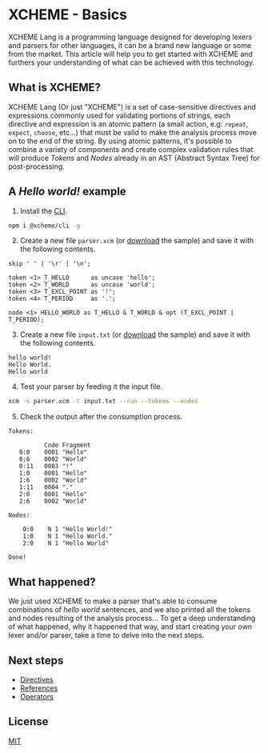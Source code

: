 # XCHEME - Basics

XCHEME Lang is a programming language designed for developing lexers and parsers for other languages, it can be a brand new language or some from the market. This article will help you to get started with XCHEME and furthers your understanding of what can be achieved with this technology.

## What is XCHEME?

XCHEME Lang (Or just "XCHEME") is a set of case-sensitive directives and expressions commonly used for validating portions of strings, each directive and expression is an atomic pattern (a small action, e.g: `repeat`, `expect`, `choose`, etc...) that must be valid to make the analysis process move on to the end of the string. By using atomic patterns, it's possible to combine a variety of components and create complex validation rules that will produce _Tokens_ and _Nodes_ already in an AST (Abstract Syntax Tree) for post-processing.

## A _Hello world!_ example

1. Install the [CLI](../packages/cli).

```sh
npm i @xcheme/cli -g
```

2. Create a new file `parser.xcm` (or [download](../samples/hello/parser.xcm) the sample) and save it with the following contents.

```xcm
skip ' ' | '\r' | '\n';

token <1> T_HELLO      as uncase 'hello';
token <2> T_WORLD      as uncase 'world';
token <3> T_EXCL_POINT as '!';
token <4> T_PERIOD     as '.';

node <1> HELLO_WORLD as T_HELLO & T_WORLD & opt (T_EXCL_POINT | T_PERIOD);
```

3. Create a new file `input.txt` (or [download](../samples/hello/input.txt) the sample) and save it with the following contents.

```
hello world!
Hello World.
Hello world
```

4. Test your parser by feeding it the input file.

```sh
xcm -s parser.xcm -t input.txt --run --tokens --nodes
```

5. Check the output after the consumption process.

```
Tokens:

          Code Fragment
   0:0    0001 "Hello"
   0:6    0002 "World"
   0:11   0003 "!"
   1:0    0001 "Hello"
   1:6    0002 "World"
   1:11   0004 "."
   2:0    0001 "Hello"
   2:6    0002 "World"

Nodes:

    0:0    N 1 "Hello World!"
    1:0    N 1 "Hello World."
    2:0    N 1 "Hello World"

Done!
```

## What happened?

We just used XCHEME to make a parser that's able to consume combinations of _hello world_ sentences, and we also printed all the tokens and nodes resulting of the analysis process... To get a deep understanding of what happened, why it happened that way, and start creating your own lexer and/or parser, take a time to delve into the next steps.

## Next steps

- [Directives](./directives.md)
- [References](./references.md)
- [Operators](./operators.md)

## License

[MIT](../LICENSE)
